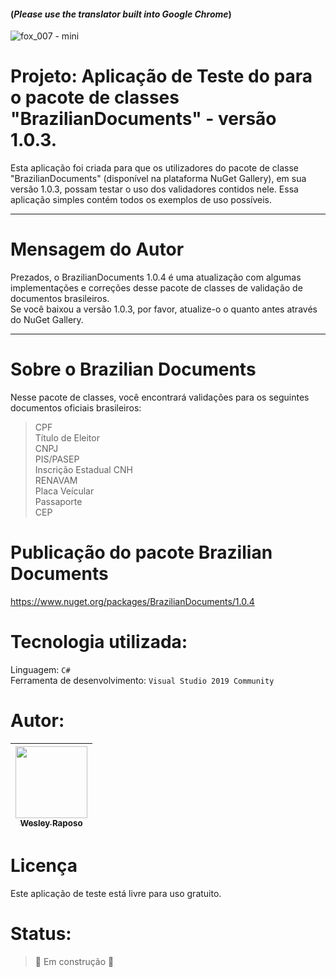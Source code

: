 #### (*Please use the translator built into Google Chrome*)
![fox_007 - mini](https://user-images.githubusercontent.com/50245831/237539094-b20fe912-e476-4795-b3cf-a10b9c7cf426.png)
# Projeto: Aplicação de Teste do para o pacote de classes "BrazilianDocuments" - versão 1.0.3.

Esta aplicação foi criada para que os utilizadores do pacote de classe "BrazilianDocuments" (disponível na plataforma NuGet Gallery), em sua versão 1.0.3, possam testar o uso dos validadores contidos nele. Essa aplicação simples contém todos os exemplos de uso possíveis. 

---------------------
# Mensagem do Autor

Prezados, o BrazilianDocuments 1.0.4 é uma atualização com algumas implementações e correções desse pacote de classes de validação de documentos brasileiros.  
Se você baixou a versão 1.0.3, por favor, atualize-o o quanto antes através do NuGet Gallery.  
 

---------------------

# Sobre o Brazilian Documents

Nesse pacote de classes, você encontrará validações para os seguintes documentos oficiais brasileiros:
> CPF  
> Título de Eleitor  
> CNPJ  
> PIS/PASEP  
> Inscrição Estadual
> CNH  
> RENAVAM  
> Placa Veícular  
> Passaporte  
> CEP  

# Publicação do pacote Brazilian Documents

https://www.nuget.org/packages/BrazilianDocuments/1.0.4

# Tecnologia utilizada:

Linguagem: ```C#```  
Ferramenta de desenvolvimento: ```Visual Studio 2019 Community```  



# Autor:

| [<img src="https://avatars.githubusercontent.com/u/50245831?v=4" width=115><br><sub>Wesley Raposo</sub>](https://github.com/wesleyRaposo) 
| :---: |



# Licença

Este aplicação de teste está livre para uso gratuito.  

 

# Status:

> :construction: Em construção :construction:
